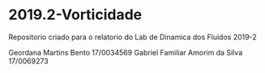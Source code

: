 # 2019.2-Vorticidade
Repositorio criado para o relatorio do Lab de Dinamica dos Fluidos 2019-2

Geordana Martins Bento 17/0034569
Gabriel Familiar Amorim da Silva 17/0069273
